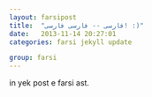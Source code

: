 ```yaml
---
layout: farsipost
title:  "فارسی -- فارسی فارسی! :)"
date:   2013-11-14 20:27:01
categories: farsi jekyll update

group: farsi
---
```


in yek post e farsi ast.

[jekyll-gh]: https://github.com/mojombo/jekyll
[jekyll]:    http://jekyllrb.com
